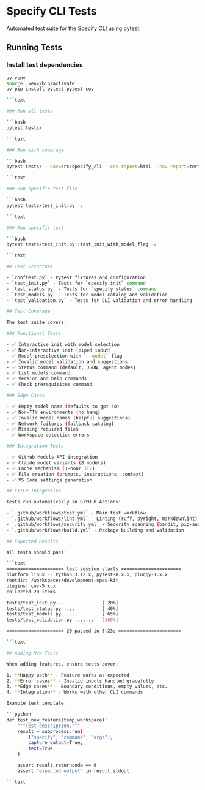 # Specify CLI Tests

Automated test suite for the Specify CLI using pytest.

## Running Tests

### Install test dependencies

```bash
uv venv
source .venv/bin/activate
uv pip install pytest pytest-cov

```text

### Run all tests

```bash
pytest tests/

```text

### Run with coverage

```bash
pytest tests/ --cov=src/specify_cli --cov-report=html --cov-report=term

```text

### Run specific test file

```bash
pytest tests/test_init.py -v

```text

### Run specific test

```bash
pytest tests/test_init.py::test_init_with_model_flag -v

```text

## Test Structure

- `conftest.py` - Pytest fixtures and configuration
- `test_init.py` - Tests for `specify init` command
- `test_status.py` - Tests for `specify status` command
- `test_models.py` - Tests for model catalog and validation
- `test_validation.py` - Tests for CLI validation and error handling

## Test Coverage

The test suite covers:

### Functional Tests

- ✅ Interactive init with model selection
- ✅ Non-interactive init (piped input)
- ✅ Model preselection with `--model` flag
- ✅ Invalid model validation and suggestions
- ✅ Status command (default, JSON, agent modes)
- ✅ List models command
- ✅ Version and help commands
- ✅ Check prerequisites command

### Edge Cases

- ✅ Empty model name (defaults to gpt-4o)
- ✅ Non-TTY environments (no hang)
- ✅ Invalid model names (helpful suggestions)
- ✅ Network failures (fallback catalog)
- ✅ Missing required files
- ✅ Workspace detection errors

### Integration Tests

- ✅ GitHub Models API integration
- ✅ Claude model variants (8 models)
- ✅ Cache mechanism (1-hour TTL)
- ✅ File creation (prompts, instructions, context)
- ✅ VS Code settings generation

## CI/CD Integration

Tests run automatically in GitHub Actions:

- `.github/workflows/test.yml` - Main test workflow
- `.github/workflows/lint.yml` - Linting (ruff, pyright, markdownlint)
- `.github/workflows/security.yml` - Security scanning (bandit, pip-audit)
- `.github/workflows/build.yml` - Package building and validation

## Expected Results

All tests should pass:

```text
===================== test session starts ======================
platform linux -- Python 3.12.x, pytest-8.x.x, pluggy-1.x.x
rootdir: /workspaces/development-spec-kit
plugins: cov-5.x.x
collected 20 items

tests/test_init.py ....            [ 20%]
tests/test_status.py ....          [ 40%]
tests/test_models.py .....         [ 65%]
tests/test_validation.py .......   [100%]

===================== 20 passed in 5.23s =======================

```text

## Adding New Tests

When adding features, ensure tests cover:

1. **Happy path** - Feature works as expected
2. **Error cases** - Invalid inputs handled gracefully
3. **Edge cases** - Boundary conditions, empty values, etc.
4. **Integration** - Works with other CLI commands

Example test template:

```python
def test_new_feature(temp_workspace):
    """Test description."""
    result = subprocess.run(
        ["specify", "command", "args"],
        capture_output=True,
        text=True,
    )

    assert result.returncode == 0
    assert "expected output" in result.stdout

```text
